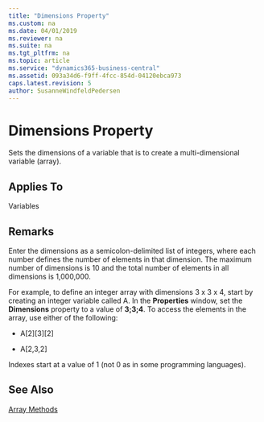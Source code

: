 ```yaml
---
title: "Dimensions Property"
ms.custom: na
ms.date: 04/01/2019
ms.reviewer: na
ms.suite: na
ms.tgt_pltfrm: na
ms.topic: article
ms.service: "dynamics365-business-central"
ms.assetid: 093a34d6-f9ff-4fcc-854d-04120ebca973
caps.latest.revision: 5
author: SusanneWindfeldPedersen
---
```


 

# Dimensions Property
Sets the dimensions of a variable that is to create a multi-dimensional variable (array).  
  
## Applies To  
 Variables  
  
## Remarks  
 Enter the dimensions as a semicolon-delimited list of integers, where each number defines the number of elements in that dimension. The maximum number of dimensions is 10 and the total number of elements in all dimensions is 1,000,000.  
  
 For example, to define an integer array with dimensions 3 x 3 x 4, start by creating an integer variable called A. In the **Properties** window, set the **Dimensions** property to a value of **3;3;4**. To access the elements in the array, use either of the following:  
  
-   A[2]\[3\]\[2\]  
  
-   A\[2,3,2\]  
  
 Indexes start at a value of 1 (not 0 as in some programming languages).  
  
## See Also  
 [Array Methods](../methods/devenv-array-methods.md)